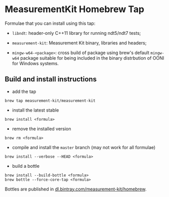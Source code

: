 # MeasurementKit Homebrew Tap

Formulae that you can install using this tap:

- `libndt`: header-only C++11 library for running ndt5/ndt7 tests;

- `measurement-kit`: Measurement Kit binary, libraries and headers;

- `mingw-w64-<package>`: cross build of package using brew's
default `mingw-w64` package suitable for being included in the
binary distrbution of OONI for Windows systems.

## Build and install instructions

- add the tap

```
brew tap measurement-kit/measurement-kit
```

- install the latest stable

```
brew install <formula>
```

- remove the installed version

```
brew rm <formula>
```

- compile and install the `master` branch (may not work for all formulae)

```
brew install --verbose --HEAD <formula>
```

- build a bottle

```
brew install --build-bottle <formula>
brew bottle --force-core-tap <formula>
```

Bottles are published in [dl.bintray.com/measurement-kit/homebrew](
https://dl.bintray.com/measurement-kit/homebrew/).
